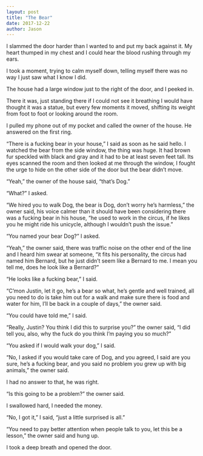 ```yaml
---
layout: post
title: "The Bear"
date: 2017-12-22
author: Jason
---
```

I slammed the door harder than I wanted to and put my back against it. My heart thumped in my chest and I could hear the blood rushing through my ears.

I took a moment, trying to calm myself down, telling myself there was no way I just saw what I know I did.

The house had a large window just to the right of the door, and I peeked in.

There it was, just standing there if I could not see it breathing I would have thought it was a statue, but every few moments it moved, shifting its weight from foot to foot or looking around the room.

I pulled my phone out of my pocket and called the owner of the house. He answered on the first ring.

“There is a fucking bear in your house,” I said as soon as he said hello. I watched the bear from the side window, the thing was huge. It had brown fur speckled with black and gray and it had to be at least seven feet tall. Its eyes scanned the room and then looked at me through the window, I fought the urge to hide on the other side of the door but the bear didn’t move.

“Yeah,” the owner of the house said, “that’s Dog.”

“What?” I asked.

“We hired you to walk Dog, the bear is Dog, don’t worry he’s harmless,” the owner said, his voice calmer than it should have been considering there was a fucking bear in his house, “he used to work in the circus, if he likes you he might ride his unicycle, although I wouldn’t push the issue.”

“You named your bear Dog?” I asked.

“Yeah,” the owner said, there was traffic noise on the other end of the line and I heard him swear at someone, “it fits his personality, the circus had named him Bernard, but he just didn’t seem like a Bernard to me. I mean you tell me, does he look like a Bernard?”

“He looks like a fucking bear,” I said.

“C’mon Justin, let it go, he’s a bear so what, he’s gentle and well trained, all you need to do is take him out for a walk and make sure there is food and water for him, I’ll be back in a couple of days,” the owner said.

“You could have told me,” I said.

“Really, Justin? You think I did this to surprise you?” the owner said, “I did tell you, also, why the fuck do you think I’m paying you so much?”

“You asked if I would walk your dog,” I said.

“No, I asked if you would take care of Dog, and you agreed, I said are you sure, he’s a fucking bear, and you said no problem you grew up with big animals,” the owner said.

I had no answer to that, he was right.

“Is this going to be a problem?” the owner said.

I swallowed hard, I needed the money.

“No, I got it,” I said, “just a little surprised is all.”

“You need to pay better attention when people talk to you, let this be a lesson,” the owner said and hung up.

I took a deep breath and opened the door.